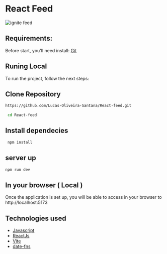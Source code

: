 <h1> React Feed </h1>

![ignite feed](https://user-images.githubusercontent.com/107402924/205287163-158d41ee-c985-44b9-a6b4-055ba25b5fd9.png)


## Requirements:

Before start, you'll need install: [Git](https://git-scm.com/book/en/v2/Getting-Started-Installing-Git)

## Runing Local
To run the project, follow the next steps:

## Clone Repository

```bash
https://github.com/Lucas-Oliveira-Santana/React-feed.git
 
 cd React-feed
```

## Install dependecies 
```bash
 npm install

 ```
 
 
## server up
  ```bash
 npm run dev
  ```
  
  ## In your browser ( Local )
Once the application is set up, you will be able to access in your browser to http://localhost:5173

 ## Technologies used
- [Javascript](https://www.javascript.com/)
- [ReactJs](https://reactjs.org/)
- [Vite](https://vitejs.dev/)
- [date-fns](https://date-fns.org/)
